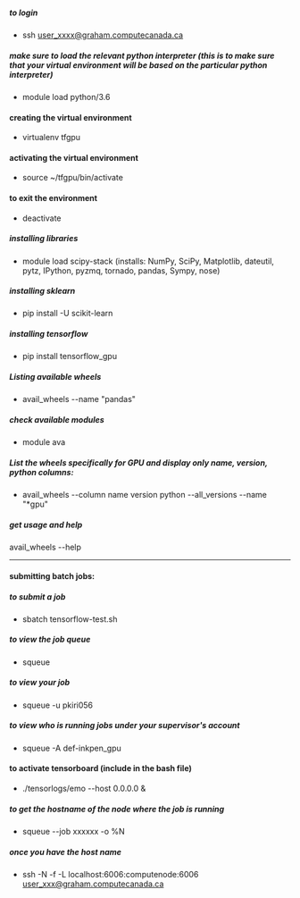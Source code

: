 ##### to login
* ssh user_xxxx@graham.computecanada.ca

##### make sure to load the relevant python interpreter (this is to make sure that your virtual environment will be based on the particular python interpreter)

* module load python/3.6

#### creating the virtual environment
* virtualenv tfgpu

#### activating the virtual environment
* source ~/tfgpu/bin/activate

#### to exit the environment
* deactivate

##### installing libraries
* module load scipy-stack (installs: NumPy, SciPy, Matplotlib, dateutil, pytz, IPython, pyzmq, tornado, pandas, Sympy, nose)
##### installing sklearn
* pip install -U scikit-learn

##### installing tensorflow
* pip install tensorflow_gpu

##### Listing available wheels
* avail_wheels --name "pandas"

##### check available modules
* module ava

##### List the wheels specifically for GPU and display only name, version, python columns:
* avail_wheels --column name version python --all_versions --name "*gpu"

##### get usage and help
avail_wheels --help

_______________________________________________

#### submitting batch jobs:
##### to submit a job
* sbatch tensorflow-test.sh

##### to view the job queue
* squeue

##### to view your job
* squeue -u pkiri056

##### to view who is running jobs under your supervisor's account
* squeue -A def-inkpen_gpu

#### to activate tensorboard (include in the bash file)
* ./tensorlogs/emo --host 0.0.0.0 &

##### to get the hostname of the node where the job is running
* squeue --job xxxxxx -o %N

##### once you have the host name
* ssh -N -f -L localhost:6006:computenode:6006 user_xxx@graham.computecanada.ca




